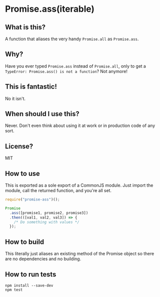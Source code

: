 # Promise.ass(iterable)

## What is this?

A function that aliases the very handy `Promise.all` as `Promise.ass`.

## Why?

Have you ever typed `Promise.ass` instead of `Promise.all`, only to get a `TypeError: Promise.ass() is not a function`? Not anymore!

## This is fantastic!

No it isn't.

## When should I use this?

Never. Don't even think about using it at work or in production code of any sort.

## License?

MIT

## How to use

This is exported as a sole export of a CommonJS module. Just import the module, call the returned function, and you're all set.

```javascript
require("promise-ass")();

Promise
  .ass([promise1, promise2, promise3])
  .then(([val1, val2, val3]) => {
    /* Do something with values */
  });
```

## How to build

This literally just aliases an existing method of the Promise object so there are no dependencies and no building.

## How to run tests
```
npm install --save-dev
npm test
```
